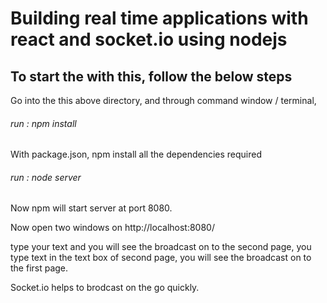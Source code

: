 # Building real time applications with react and socket.io using nodejs

## To start the with this, follow the below steps

Go into the this above directory, and through command window / terminal, 

###### run : npm install 

With package.json, npm install all the dependencies required

###### run : node server

Now npm will start server at port 8080.

Now open two windows on http://localhost:8080/

type your text and you will see the broadcast on to the second page, 
you type text in the text box of second page, you will see the broadcast on to the first page.

Socket.io helps to brodcast on the go quickly.
